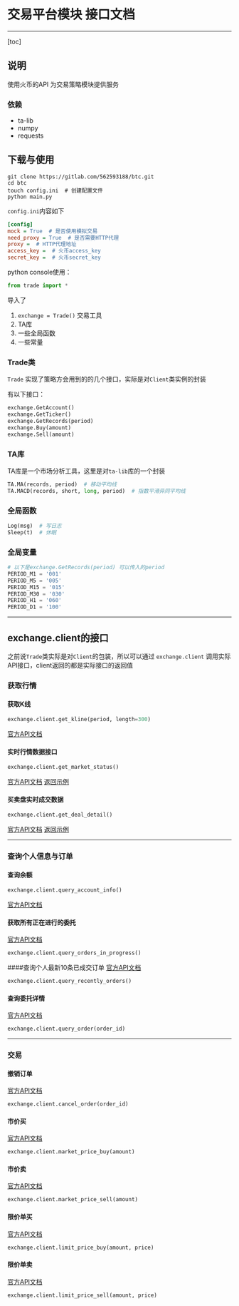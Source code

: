 # 交易平台模块 接口文档

---

[toc]

## 说明
使用火币的API
为交易策略模块提供服务

### 依赖

- ta-lib
- numpy
- requests


## 下载与使用
```shell
git clone https://gitlab.com/562593188/btc.git
cd btc
touch config.ini  # 创建配置文件
python main.py
```

`config.ini`内容如下
```ini
[config]
mock = True  # 是否使用模拟交易
need_proxy = True  # 是否需要HTTP代理
proxy =  # HTTP代理地址
access_key =  # 火币access_key
secret_key =  # 火币secret_key
```


python console使用：
```python
from trade import *
```
导入了

1. `exchange = Trade()` 交易工具
2. TA库
3. 一些全局函数
4. 一些常量


### Trade类

`Trade` 实现了策略方会用到的的几个接口，实际是对`Client`类实例的封装

有以下接口：
```python
exchange.GetAccount()
exchange.GetTicker()
exchange.GetRecords(period)
exchange.Buy(amount)
exchange.Sell(amount)
```

### TA库
TA库是一个市场分析工具，这里是对`ta-lib`库的一个封装
```python
TA.MA(records, period)  # 移动平均线
TA.MACD(records, short, long, period)  # 指数平滑异同平均线
```

### 全局函数
```python
Log(msg)  # 写日志
Sleep(t)  # 休眠
```

### 全局变量
```python
# 以下是exchange.GetRecords(period) 可以传入的period
PERIOD_M1 = '001'
PERIOD_M5 = '005'
PERIOD_M15 = '015'
PERIOD_M30 = '030'
PERIOD_H1 = '060'
PERIOD_D1 = '100'
```

---



## exchange.client的接口
之前说`Trade`类实际是对`Client`的包装，所以可以通过 `exchange.client` 调用实际API接口，client返回的都是实际接口的返回值

### 获取行情

#### 获取K线
```Python
exchange.client.get_kline(period, length=300)
```

[官方API文档](https://github.com/huobiapi/API_Docs/wiki/REST-Interval)



#### 实时行情数据接口
```Python
exchange.client.get_market_status()
```

[官方API文档](https://github.com/huobiapi/API_Docs/wiki/REST-Candlestick-Chart)
[返回示例](http://api.huobi.com/staticmarket/ticker_btc_json.js)

#### 买卖盘实时成交数据
```Python
exchange.client.get_deal_detail()
```
[官方API文档](https://github.com/huobiapi/API_Docs/wiki/REST-Order-Book-and-TAS)
[返回示例](http://api.huobi.com/staticmarket/detail_btc_json.js)

---

### 查询个人信息与订单

#### 查询余额
```python
exchange.client.query_account_info()
```
[官方API文档](https://github.com/huobiapi/API_Docs/wiki/REST-get_account_info)

#### 获取所有正在进行的委托
[官方API文档](https://github.com/huobiapi/API_Docs/wiki/REST-get_orders)
```python
exchange.client.query_orders_in_progress()
```

####查询个人最新10条已成交订单
[官方API文档](https://github.com/huobiapi/API_Docs/wiki/REST-get_new_deal_orders)
```python
exchange.client.query_recently_orders()
```

#### 查询委托详情
[官方API文档](https://github.com/huobiapi/API_Docs/wiki/REST-order_info)
```python
exchange.client.query_order(order_id)
```

---

### 交易

#### 撤销订单
[官方API文档](https://github.com/huobiapi/API_Docs/wiki/REST-cancel_order)
```python
exchange.client.cancel_order(order_id)
```

#### 市价买
[官方API文档](https://github.com/huobiapi/API_Docs/wiki/REST-buy_market)
```python
exchange.client.market_price_buy(amount)
```

#### 市价卖
[官方API文档](https://github.com/huobiapi/API_Docs/wiki/REST-sell_market)
```python
exchange.client.market_price_sell(amount)
```

#### 限价单买
[官方API文档](https://github.com/huobiapi/API_Docs/wiki/REST-buy)
```python
exchange.client.limit_price_buy(amount, price)
```

#### 限价单卖
[官方API文档](https://github.com/huobiapi/API_Docs/wiki/REST-sell)
```python
exchange.client.limit_price_sell(amount, price)
```





